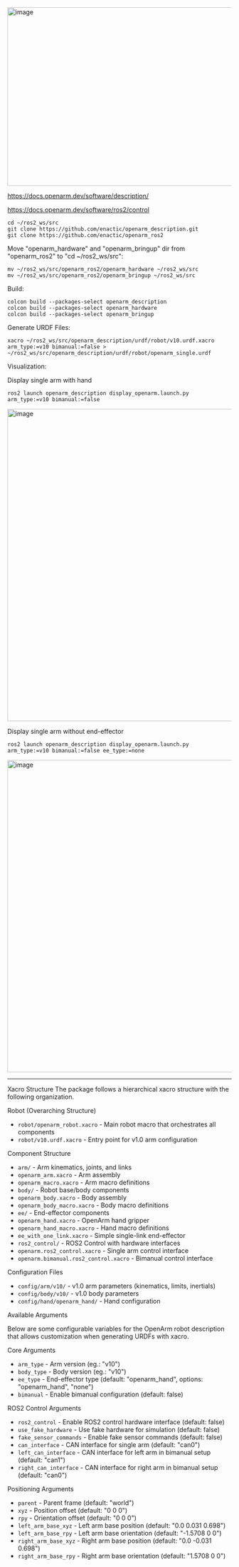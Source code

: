 
<img width="700" height="400" alt="image" src="https://github.com/user-attachments/assets/0cb4daf2-25fb-416e-b8cd-a7e5527b2baf" />


https://docs.openarm.dev/software/description/

https://docs.openarm.dev/software/ros2/control


```
cd ~/ros2_ws/src
git clone https://github.com/enactic/openarm_description.git
git clone https://github.com/enactic/openarm_ros2
```

Move "openarm_hardware" and "openarm_bringup" dir from "openarm_ros2" to "cd ~/ros2_ws/src":
```
mv ~/ros2_ws/src/openarm_ros2/openarm_hardware ~/ros2_ws/src
mv ~/ros2_ws/src/openarm_ros2/openarm_bringup ~/ros2_ws/src
```

Build:
```
colcon build --packages-select openarm_description
colcon build --packages-select openarm_hardware
colcon build --packages-select openarm_bringup
```

Generate URDF Files:
```
xacro ~/ros2_ws/src/openarm_description/urdf/robot/v10.urdf.xacro arm_type:=v10 bimanual:=false > ~/ros2_ws/src/openarm_description/urdf/robot/openarm_single.urdf
```
Visualization:

Display single arm with hand
```
ros2 launch openarm_description display_openarm.launch.py arm_type:=v10 bimanual:=false
```
<img width="700" alt="image" src="https://github.com/user-attachments/assets/b9234b6f-1c4f-4ebc-b8b2-ec7d19984b3b" />


Display single arm without end-effector
```
ros2 launch openarm_description display_openarm.launch.py arm_type:=v10 bimanual:=false ee_type:=none
```
<img width="700" alt="image" src="https://github.com/user-attachments/assets/bd4c57fd-5cb0-4d44-a75a-fd12f83c68b0" />

____

Xacro Structure
The package follows a hierarchical xacro structure with the following organization.

Robot (Overarching Structure)
- `robot/openarm_robot.xacro` - Main robot macro that orchestrates all components
- `robot/v10.urdf.xacro` - Entry point for v1.0 arm configuration

Component Structure
- `arm/` - Arm kinematics, joints, and links
- `openarm_arm.xacro` - Arm assembly
- `openarm_macro.xacro` - Arm macro definitions
- `body/` - Robot base/body components
- `openarm_body.xacro` - Body assembly
- `openarm_body_macro.xacro` - Body macro definitions
- `ee/` - End-effector components
- `openarm_hand.xacro` - OpenArm hand gripper
- `openarm_hand_macro.xacro` - Hand macro definitions
- `ee_with_one_link.xacro` - Simple single-link end-effector
- `ros2_control/` - ROS2 Control with hardware interfaces
- `openarm.ros2_control.xacro` - Single arm control interface
- `openarm.bimanual.ros2_control.xacro` - Bimanual control interface

Configuration Files
- `config/arm/v10/` - v1.0 arm parameters (kinematics, limits, inertials)
- `config/body/v10/` - v1.0 body parameters
- `config/hand/openarm_hand/` - Hand configuration


Available Arguments

Below are some configurable variables for the OpenArm robot description that allows customization when generating URDFs with xacro.

Core Arguments

- `arm_type` - Arm version (eg.: "v10")
- `body_type` - Body version (eg.: "v10")
- `ee_type` - End-effector type (default: "openarm_hand", options: "openarm_hand", "none")
- `bimanual` - Enable bimanual configuration (default: false)


ROS2 Control Arguments

- `ros2_control` - Enable ROS2 control hardware interface (default: false)
- `use_fake_hardware` - Use fake hardware for simulation (default: false)
- `fake_sensor_commands` - Enable fake sensor commands (default: false)
- `can_interface` - CAN interface for single arm (default: "can0")
- `left_can_interface` - CAN interface for left arm in bimanual setup (default: "can1")
- `right_can_interface` - CAN interface for right arm in bimanual setup (default: "can0")


Positioning Arguments

- `parent` - Parent frame (default: "world")
- `xyz` - Position offset (default: "0 0 0")
- `rpy` - Orientation offset (default: "0 0 0")
- `left_arm_base_xyz` - Left arm base position (default: "0.0 0.031 0.698")
- `left_arm_base_rpy` - Left arm base orientation (default: "-1.5708 0 0")
- `right_arm_base_xyz` - Right arm base position (default: "0.0 -0.031 0.698")
- `right_arm_base_rpy` - Right arm base orientation (default: "1.5708 0 0")



